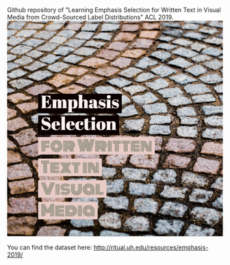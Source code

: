Github repository of "Learning Emphasis Selection for Written Text in Visual Media from 
Crowd-Sourced Label Distributions" ACL 2019. 
![Screenshot](Emphasis_Selection_for_Written_Text_in_Visual_Media.jpg)

You can find the dataset here: http://ritual.uh.edu/resources/emphasis-2019/
